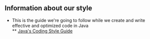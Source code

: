 ## Information about our style
* This is the guide we're going to follow while we create and write effective and optimized code in Java\
** [Java's Coding Style Guide](https://www.cs.cornell.edu/courses/JavaAndDS/JavaStyle.html)
